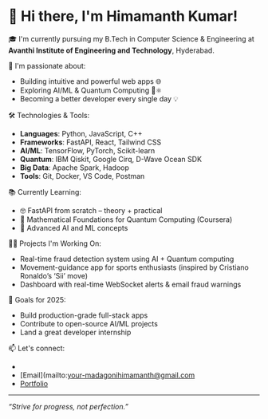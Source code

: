 # 👋 Hi there, I'm Himamanth Kumar!

🎓 I'm currently pursuing my B.Tech in Computer Science & Engineering at **Avanthi Institute of Engineering and Technology**, Hyderabad.

🚀 I'm passionate about:
- Building intuitive and powerful web apps 🌐
- Exploring AI/ML & Quantum Computing 🤖⚛️
- Becoming a better developer every single day 💡

🛠️ Technologies & Tools:
- **Languages**: Python, JavaScript, C++
- **Frameworks**: FastAPI, React, Tailwind CSS
- **AI/ML**: TensorFlow, PyTorch, Scikit-learn
- **Quantum**: IBM Qiskit, Google Cirq, D-Wave Ocean SDK
- **Big Data**: Apache Spark, Hadoop
- **Tools**: Git, Docker, VS Code, Postman

📚 Currently Learning:
- 🤓 FastAPI from scratch – theory + practical
- 📘 Mathematical Foundations for Quantum Computing (Coursera)
- 🧠 Advanced AI and ML concepts

🧑‍💻 Projects I'm Working On:
- Real-time fraud detection system using AI + Quantum computing
- Movement-guidance app for sports enthusiasts (inspired by Cristiano Ronaldo’s ‘Sii’ move)
- Dashboard with real-time WebSocket alerts & email fraud warnings

🌱 Goals for 2025:
- Build production-grade full-stack apps
- Contribute to open-source AI/ML projects
- Land a great developer internship

📫 Let's connect:
- [LinkedIn]:https://www.linkedin.com/in/himamanth-kumar-236929263/
- [Email](mailto:your-madagonihimamanth@gmail.com
- [Portfolio](https://your-portfolio-link.com)

---

_“Strive for progress, not perfection.”_
